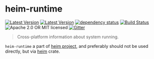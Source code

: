 # heim-runtime

[![Latest Version](https://img.shields.io/crates/v/heim-runtime.svg)](https://crates.io/crates/heim-runtime)
[![Latest Version](https://docs.rs/heim-runtime/badge.svg)](https://docs.rs/heim-runtime)
[![dependency status](https://deps.rs/crate/heim-runtime/0.0.3/status.svg)](https://deps.rs/crate/heim-runtime/0.0.3)
[![Build Status](https://dev.azure.com/heim-rs/heim/_apis/build/status/heim-rs.heim?branchName=master)](https://dev.azure.com/heim-rs/heim/_build/latest?definitionId=1&branchName=master)
![Apache 2.0 OR MIT licensed](https://img.shields.io/badge/license-Apache2.0%2FMIT-blue.svg)
[![Gitter](https://badges.gitter.im/heim-rs/heim.svg)](https://gitter.im/heim-rs/heim)

> Cross-platform information about system running.

`heim-runtime` a part of [heim project](https://github.com/heim-rs),
and preferably should not be used directly,
but via [heim](https://crates.io/crates/heim) crate.
